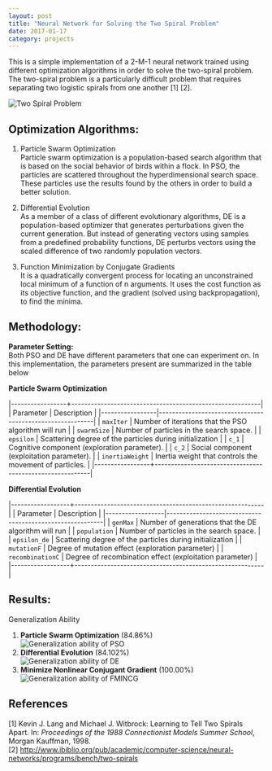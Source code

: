 ```yaml
---
layout: post
title: "Neural Network for Solving the Two Spiral Problem"
date: 2017-01-17
category: projects
---
```


This is a simple implementation of a 2-M-1 neural network trained using different optimization algorithms in order to solve the two-spiral problem. The two-spiral problem is a particularly difficult problem that requires separating two logistic spirals from one another [1] [2]. 

![Two Spiral Problem](http://i.imgur.com/AB14SHCl.png)  

## Optimization Algorithms:
1. Particle Swarm Optimization  
Particle swarm optimization is a population-based search algorithm that is based on the social behavior of birds within a 
flock. In PSO, the particles are scattered throughout the hyperdimensional search space. These particles use the results found 
by the others in order to build a better solution.

2. Differential Evolution  
As a member of a class of different evolutionary algorithms, DE is a population-based optimizer that generates perturbations
given the current generation. But instead of generating vectors using samples from a predefined probability functions, 
DE perturbs vectors using the scaled difference of two randomly population vectors. 

3. Function Minimization by Conjugate Gradients  
 It is a quadratically convergent process for locating an unconstrained local minimum of a function of n arguments. It uses the 
 cost function as its objective function, and the gradient (solved using backpropagation), to find the minima.  

## Methodology:
**Parameter Setting:**  
Both PSO and DE have different parameters that one can experiment on. In this implementation, the parameters present are summarized in the table below

**Particle Swarm Optimization**   
  
|-----------------+----------------------------------------------------------|
| Parameter       | Description                                              |
|-----------------|----------------------------------------------------------|
| `maxIter`       | Number of iterations that the PSO algorithm will run     |
| `swarmSize`     | Number of particles in the search space.                 |
| `epsilon`       | Scattering degree of the particles during initialization |
| `c_1`           | Cognitive component (exploration parameter).             |
| `c_2`           | Social component (exploitation parameter).               |
| `inertiaWeight` | Inertia weight that controls the movement of particles.  |
|-----------------+----------------------------------------------------------|

**Differential Evolution**  

|------------------+----------------------------------------------------------|
| Parameter        | Description                                              |
|------------------|----------------------------------------------------------|
| `genMax`         | Number of generations that the DE algorithm will run     |
| `population`     | Number of particles in the search space.                 |
| `epsilon_de`     | Scattering degree of the particles during initialization |
| `mutationF`      | Degree of mutation effect (exploration parameter)        |
| `recombinationC` | Degree of recombination effect (exploitation parameter)  |
|------------------+----------------------------------------------------------|

## Results:
Generalization Ability  
1. **Particle Swarm Optimization** (84.86%)  
![Generalization ability of PSO](http://i.imgur.com/JtMGhr8l.png)  
2. **Differential Evolution** (84.102%)  
![Generalization ability of DE](http://i.imgur.com/oEHj0Dhl.png)
3. **Minimize Nonlinear Conjugant Gradient** (100.00%)  
![Generalization ability of FMINCG](http://i.imgur.com/SIGJKSal.png)

## References 
[1] Kevin J. Lang and Michael J. Witbrock: Learning to Tell Two Spirals Apart. In: *Proceedings of the 1988 Connectionist Models Summer School*, Morgan Kauffman, 1998.  
[2] http://www.ibiblio.org/pub/academic/computer-science/neural-networks/programs/bench/two-spirals  
